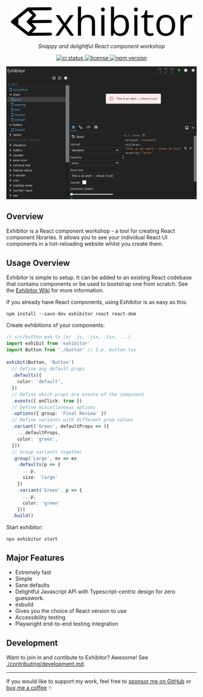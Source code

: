 <p align="center">
  <picture>
    <source media="(prefers-color-scheme: dark)" srcset="./img/wordmark-dark.png">
    <source media="(prefers-color-scheme: light)" srcset="./img/wordmark-light.png">
    <img alt="Exhibitor" src="./img/wordmark-light.png">
  </picture>
</p>

<p align="center">
  <em>Snappy and delightful React component workshop</em>
</p>

<p align="center">
  <a href="https://github.com/samhuk/exhibitor/actions/workflows/build.yaml/badge.svg" target="_blank">
    <img src="https://github.com/samhuk/exhibitor/actions/workflows/build.yaml/badge.svg" alt="ci status" />
  </a>
  <a href="https://img.shields.io/badge/License-MIT-green.svg" target="_blank">
    <img src="https://img.shields.io/badge/License-MIT-green.svg" alt="license" />
  </a>
  <a href="https://badge.fury.io/js/exhibitor.svg" target="_blank">
    <img src="https://badge.fury.io/js/exhibitor.svg" alt="npm version" />
  </a>
</p>

<div align="center">
  <img src="./img/preview-small.png" />
</div>

## Overview

Exhibitor is a React component workshop - a tool for creating React component libraries. It allows you to see your individual React UI components in a hot-reloading website whilst you create them.

## Usage Overview

Exhibitor is simple to setup. It can be added to an existing React codebase that contains components or be used to bootstrap one from scratch. See the [Exhibitor Wiki](https://github.com/samhuk/exhibitor/wiki) for more information.

If you already have React components, using Exhibitor is as easy as this:

```
npm install --save-dev exhibitor react react-dom
```

Create exhibitions of your components:

```typescript
// src/button.exh.ts (or .js, .jsx, .tsx, ...)
import exhibit from 'exhibitor'
import Button from './button' // I.e. button.tsx

exhibit(Button, 'Button')
  // Define any default props
  .defaults({
    color: 'default',
  })
  // Define which props are events of the component
  .events({ onClick: true })
  // Define miscellaneous options
  .options({ group: 'Final Review' })
  // Define variants with different prop values
  .variant('Green', defaultProps => ({
    ...defaultProps,
    color: 'green',
  }))
  // Group variants together
  .group('Large', ex => ex
    .defaults(p => {
      ...p,
      size: 'large'
    })
    .variant('Green', p => {
      ...p,
      color: 'green'
    }))
  .build()
```

Start exhibitor:

```
npx exhibitor start
```

## Major Features

* Extremely fast
* Simple
* Sane defaults
* Delightful Javascript API with Typescript-centric design for zero guesswork.
* esbuild
* Gives you the choice of React version to use
* Accessibility testing
* Playwright end-to-end testing integration

## Development

Want to join in and contibute to Exhibitor? Awesome! See [./contributing/development.md](./contributing/development.md).

---

If you would like to support my work, feel free to [sponsor me on GitHub](https://github.com/sponsors/samhuk) or [buy me a coffee](https://www.buymeacoffee.com/samhuk) ✨

